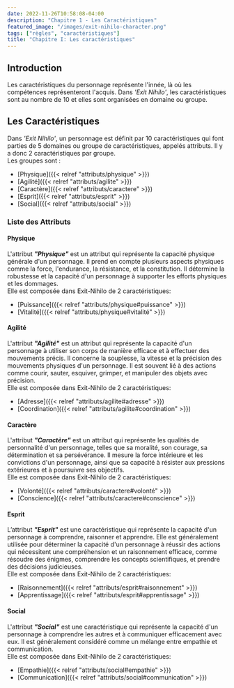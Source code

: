 ```yaml
---
date: 2022-11-26T10:58:08-04:00
description: "Chapitre 1 - Les Caractéristiques"
featured_image: "/images/exit-nihilo-character.png"
tags: ["règles", "caractéristiques"]
title: "Chapitre I: Les caractéristiques"
---
```



## Introduction

Les caractéristiques du personnage représente l'innée, là où les compétences représenteront l'acquis. Dans *'Exit Nihilo'*, les caractéristiques sont au nombre de 10 et elles sont organisées en domaine ou groupe.

## Les Caractéristiques

Dans *'Exit Nihilo'*, un personnage est définit par 10 caractéristiques qui font parties de 5 domaines ou groupe de caractéristiques, appelés attributs. Il y a donc 2 caractéristiques par groupe.  
Les groupes sont :  
- [Physique]({{< relref "attributs/physique" >}})
- [Agilité]({{< relref "attributs/agilite" >}})
- [Caractère]({{< relref "attributs/caractere" >}})
- [Esprit]({{< relref "attributs/esprit" >}})
- [Social]({{< relref "attributs/social" >}})

### Liste des Attributs

#### Physique
L'attribut ***"Physique"*** est un attribut qui représente la capacité physique générale d'un personnage. Il prend en compte plusieurs aspects physiques comme la force, l'endurance, la résistance, et la constitution. Il détermine la robustesse et la capacité d'un personnage à supporter les efforts physiques et les dommages.  
Elle est composée dans Exit-Nihilo de 2 caractéristiques:
* [Puissance]({{< relref "attributs/physique#puissance" >}})
* [Vitalité]({{< relref "attributs/physique#vitalité" >}})

#### Agilité
L'attribut ***"Agilité"*** est un attribut qui représente la capacité d'un personnage à utiliser son corps de manière efficace et à effectuer des mouvements précis. Il concerne la souplesse, la vitesse et la précision des mouvements physiques d'un personnage. Il est souvent lié à des actions comme courir, sauter, esquiver, grimper, et manipuler des objets avec précision.  
Elle est composée dans Exit-Nihilo de 2 caractéristiques:
* [Adresse]({{< relref "attributs/agilite#adresse" >}})
* [Coordination]({{< relref "attributs/agilite#coordination" >}})

#### Caractère
L'attribut ***"Caractère"*** est un attribut qui représente les qualités de personnalité d'un personnage, telles que sa moralité, son courage, sa détermination et sa persévérance. Il mesure la force intérieure et les convictions d'un personnage, ainsi que sa capacité à résister aux pressions extérieures et à poursuivre ses objectifs.  
Elle est composée dans Exit-Nihilo de 2 caractéristiques:
* [Volonté]({{< relref "attributs/caractere#volonté" >}})
* [Conscience]({{< relref "attributs/caractere#conscience" >}})
  
#### Esprit
L’attribut ***"Esprit"*** est une caractéristique qui représente la capacité d'un personnage à comprendre, raisonner et apprendre. Elle est généralement utilisée pour déterminer la capacité d'un personnage à réussir des actions qui nécessitent une compréhension et un raisonnement efficace, comme résoudre des énigmes, comprendre les concepts scientifiques, et prendre des décisions judicieuses.  
Elle est composée dans Exit-Nihilo de 2 caractéristiques:
* [Raisonnement]({{< relref "attributs/esprit#raisonnement" >}})
* [Apprentissage]({{< relref "attributs/esprit#apprentissage" >}})
  
#### Social
L'attribut ***"Social"*** est une caractéristique qui représente la capacité d'un personnage à comprendre les autres et à communiquer efficacement avec eux. Il est généralement considéré comme un mélange entre empathie et communication.  
Elle est composée dans Exit-Nihilo de 2 caractéristiques:
* [Empathie]({{< relref "attributs/social#empathie" >}})
* [Communication]({{< relref "attributs/social#communication" >}})